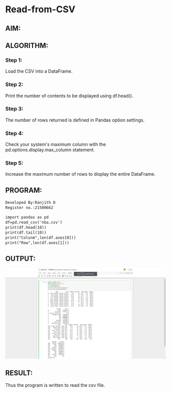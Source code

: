 # Read-from-CSV

## AIM:

## ALGORITHM:
### Step 1:
Load the CSV into a DataFrame.

### Step 2:
Print the number of contents to be displayed using df.head().

### Step 3:
The number of rows returned is defined in Pandas option settings.

### Step 4:
Check your system's maximum column with the pd.options.display.max_column statement.

### Step 5:
Increase the maximum number of rows to display the entire DataFrame.

## PROGRAM:
~~~
Developed By:Ranjith D
Register no.:21500662
~~~
~~~
import pandas as pd
df=pd.read_csv('nba.csv')
print(df.head(10))
print(df.tail(10))
print("Colunm",len(df.axes[0]))
print("Row",len(df.axes[1]))
~~~
## OUTPUT:
![output](https://github.com/RanjithD18/Read-from-CSV/blob/main/Screenshot%20(1).png)
## RESULT:
Thus the program is written to read the csv file.
